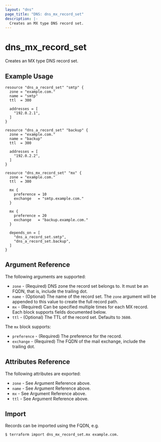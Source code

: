 ```yaml
---
layout: "dns"
page_title: "DNS: dns_mx_record_set"
description: |-
  Creates an MX type DNS record set.
---
```


# dns_mx_record_set

Creates an MX type DNS record set.

## Example Usage

```hcl
resource "dns_a_record_set" "smtp" {
  zone = "example.com."
  name = "smtp"
  ttl  = 300

  addresses = [
    "192.0.2.1",
  ]
}

resource "dns_a_record_set" "backup" {
  zone = "example.com."
  name = "backup"
  ttl  = 300

  addresses = [
    "192.0.2.2",
  ]
}

resource "dns_mx_record_set" "mx" {
  zone = "example.com."
  ttl  = 300

  mx {
    preference = 10
    exchange   = "smtp.example.com."
  }

  mx {
    preference = 20
    exchange   = "backup.example.com."
  }

  depends_on = [
    "dns_a_record_set.smtp",
    "dns_a_record_set.backup",
  ]
}
```

## Argument Reference

The following arguments are supported:

* `zone` - (Required) DNS zone the record set belongs to. It must be an FQDN, that is, include the trailing dot.
* `name` - (Optional) The name of the record set. The `zone` argument will be appended to this value to create the full record path.
* `mx` - (Required) Can be specified multiple times for each MX record. Each block supports fields documented below.
* `ttl` - (Optional) The TTL of the record set. Defaults to `3600`.

The `mx` block supports:

* `preference` - (Required) The preference for the record.
* `exchange` - (Required) The FQDN of the mail exchange, include the trailing dot.

## Attributes Reference

The following attributes are exported:

* `zone` - See Argument Reference above.
* `name` - See Argument Reference above.
* `mx` - See Argument Reference above.
* `ttl` - See Argument Reference above.

## Import

Records can be imported using the FQDN, e.g.

```shell
$ terraform import dns_mx_record_set.mx example.com.
```
